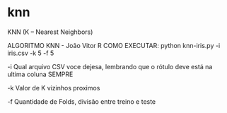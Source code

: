 # knn
KNN (K – Nearest Neighbors) 

ALGORITMO KNN - João Vitor R
COMO EXECUTAR: python knn-iris.py -i iris.csv -k 5 -f 5

-i Qual arquivo CSV voce dejesa, lembrando que o rótulo deve está na ultima coluna SEMPRE 

-k Valor de K vizinhos proximos 

-f Quantidade de Folds, divisão entre treino e teste 

